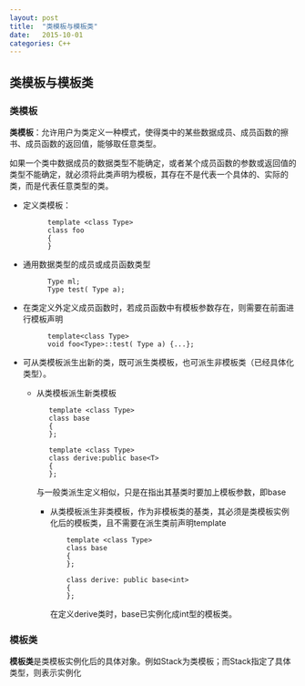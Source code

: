 ```yaml
---
layout: post
title:  "类模板与模板类"
date:   2015-10-01
categories: C++
---
```


## 类模板与模板类

### 类模板

**类模板**：允许用户为类定义一种模式，使得类中的某些数据成员、成员函数的擦书、成员函数的返回值，能够取任意类型。

如果一个类中数据成员的数据类型不能确定，或者某个成员函数的参数或返回值的类型不能确定，就必须将此类声明为模板，其存在不是代表一个具体的、实际的类，而是代表任意类型的类。

- 定义类模板：

            template <class Type>
            class foo
            {
            }
            
- 通用数据类型的成员或成员函数类型    

            Type ml;
            Type test( Type a);
            
- 在类定义外定义成员函数时，若成员函数中有模板参数存在，则需要在前面进行模板声明

            template<class Type>
            void foo<Type>::test( Type a) {...};
      
- 可从类模板派生出新的类，既可派生类模板，也可派生非模板类（已经具体化类型）。

    - 从类模板派生新类模板
    
             template <class Type>
             class base
             {
             };
             
             template <class Type>
             class derive:public base<T>
             {
             };
             
        与一般类派生定义相似，只是在指出其基类时要加上模板参数，即base<T>
        
      - 从类模板派生非类模板，作为非模板类的基类，其必须是类模板实例化后的模板类，且不需要在派生类前声明template<class>
      
                template <class Type>
                class base
                {
                };
                
                class derive: public base<int>
                {
                };
               
         在定义derive类时，base已实例化成int型的模板类。          
      
### 模板类

**模板类**是类模板实例化后的具体对象。例如Stack<type>为类模板；而Stack<int>指定了具体类型，则表示实例化
            
      